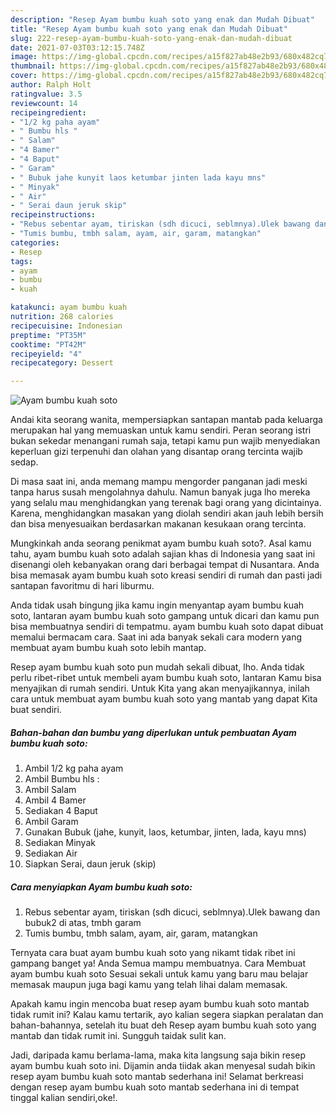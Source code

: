 ```yaml
---
description: "Resep Ayam bumbu kuah soto yang enak dan Mudah Dibuat"
title: "Resep Ayam bumbu kuah soto yang enak dan Mudah Dibuat"
slug: 222-resep-ayam-bumbu-kuah-soto-yang-enak-dan-mudah-dibuat
date: 2021-07-03T03:12:15.748Z
image: https://img-global.cpcdn.com/recipes/a15f827ab48e2b93/680x482cq70/ayam-bumbu-kuah-soto-foto-resep-utama.jpg
thumbnail: https://img-global.cpcdn.com/recipes/a15f827ab48e2b93/680x482cq70/ayam-bumbu-kuah-soto-foto-resep-utama.jpg
cover: https://img-global.cpcdn.com/recipes/a15f827ab48e2b93/680x482cq70/ayam-bumbu-kuah-soto-foto-resep-utama.jpg
author: Ralph Holt
ratingvalue: 3.5
reviewcount: 14
recipeingredient:
- "1/2 kg paha ayam"
- " Bumbu hls "
- " Salam"
- "4 Bamer"
- "4 Baput"
- " Garam"
- " Bubuk jahe kunyit laos ketumbar jinten lada kayu mns"
- " Minyak"
- " Air"
- " Serai daun jeruk skip"
recipeinstructions:
- "Rebus sebentar ayam, tiriskan (sdh dicuci, seblmnya).Ulek bawang dan bubuk2 di atas, tmbh garam"
- "Tumis bumbu, tmbh salam, ayam, air, garam, matangkan"
categories:
- Resep
tags:
- ayam
- bumbu
- kuah

katakunci: ayam bumbu kuah 
nutrition: 268 calories
recipecuisine: Indonesian
preptime: "PT35M"
cooktime: "PT42M"
recipeyield: "4"
recipecategory: Dessert

---
```



![Ayam bumbu kuah soto](https://img-global.cpcdn.com/recipes/a15f827ab48e2b93/680x482cq70/ayam-bumbu-kuah-soto-foto-resep-utama.jpg)

Andai kita seorang wanita, mempersiapkan santapan mantab pada keluarga merupakan hal yang memuaskan untuk kamu sendiri. Peran seorang istri bukan sekedar menangani rumah saja, tetapi kamu pun wajib menyediakan keperluan gizi terpenuhi dan olahan yang disantap orang tercinta wajib sedap.

Di masa  saat ini, anda memang mampu mengorder panganan jadi meski tanpa harus susah mengolahnya dahulu. Namun banyak juga lho mereka yang selalu mau menghidangkan yang terenak bagi orang yang dicintainya. Karena, menghidangkan masakan yang diolah sendiri akan jauh lebih bersih dan bisa menyesuaikan berdasarkan makanan kesukaan orang tercinta. 



Mungkinkah anda seorang penikmat ayam bumbu kuah soto?. Asal kamu tahu, ayam bumbu kuah soto adalah sajian khas di Indonesia yang saat ini disenangi oleh kebanyakan orang dari berbagai tempat di Nusantara. Anda bisa memasak ayam bumbu kuah soto kreasi sendiri di rumah dan pasti jadi santapan favoritmu di hari liburmu.

Anda tidak usah bingung jika kamu ingin menyantap ayam bumbu kuah soto, lantaran ayam bumbu kuah soto gampang untuk dicari dan kamu pun bisa membuatnya sendiri di tempatmu. ayam bumbu kuah soto dapat dibuat memalui bermacam cara. Saat ini ada banyak sekali cara modern yang membuat ayam bumbu kuah soto lebih mantap.

Resep ayam bumbu kuah soto pun mudah sekali dibuat, lho. Anda tidak perlu ribet-ribet untuk membeli ayam bumbu kuah soto, lantaran Kamu bisa menyajikan di rumah sendiri. Untuk Kita yang akan menyajikannya, inilah cara untuk membuat ayam bumbu kuah soto yang mantab yang dapat Kita buat sendiri.

<!--inarticleads1-->

##### Bahan-bahan dan bumbu yang diperlukan untuk pembuatan Ayam bumbu kuah soto:

1. Ambil 1/2 kg paha ayam
1. Ambil  Bumbu hls :
1. Ambil  Salam
1. Ambil 4 Bamer
1. Sediakan 4 Baput
1. Ambil  Garam
1. Gunakan  Bubuk (jahe, kunyit, laos, ketumbar, jinten, lada, kayu mns)
1. Sediakan  Minyak
1. Sediakan  Air
1. Siapkan  Serai, daun jeruk (skip)




<!--inarticleads2-->

##### Cara menyiapkan Ayam bumbu kuah soto:

1. Rebus sebentar ayam, tiriskan (sdh dicuci, seblmnya).Ulek bawang dan bubuk2 di atas, tmbh garam
1. Tumis bumbu, tmbh salam, ayam, air, garam, matangkan




Ternyata cara buat ayam bumbu kuah soto yang nikamt tidak ribet ini gampang banget ya! Anda Semua mampu membuatnya. Cara Membuat ayam bumbu kuah soto Sesuai sekali untuk kamu yang baru mau belajar memasak maupun juga bagi kamu yang telah lihai dalam memasak.

Apakah kamu ingin mencoba buat resep ayam bumbu kuah soto mantab tidak rumit ini? Kalau kamu tertarik, ayo kalian segera siapkan peralatan dan bahan-bahannya, setelah itu buat deh Resep ayam bumbu kuah soto yang mantab dan tidak rumit ini. Sungguh taidak sulit kan. 

Jadi, daripada kamu berlama-lama, maka kita langsung saja bikin resep ayam bumbu kuah soto ini. Dijamin anda tiidak akan menyesal sudah bikin resep ayam bumbu kuah soto mantab sederhana ini! Selamat berkreasi dengan resep ayam bumbu kuah soto mantab sederhana ini di tempat tinggal kalian sendiri,oke!.

